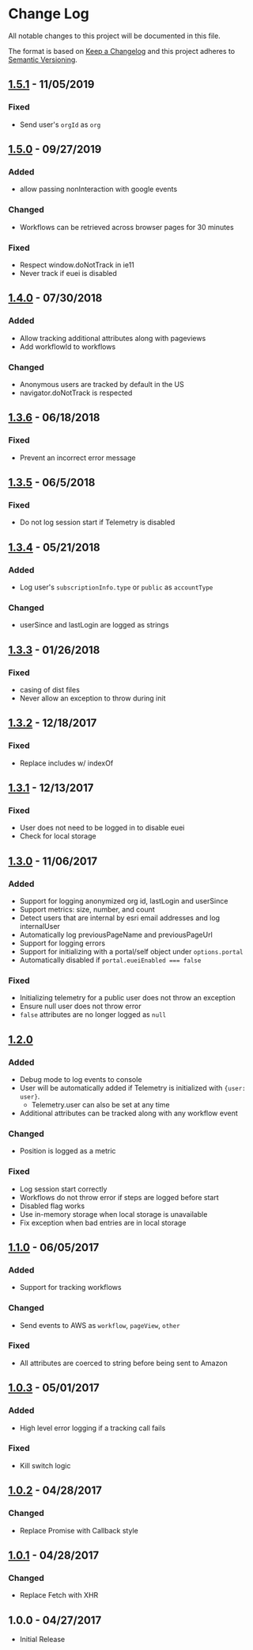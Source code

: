 # Change Log
All notable changes to this project will be documented in this file.

The format is based on [Keep a Changelog](http://keepachangelog.com/)
and this project adheres to [Semantic Versioning](http://semver.org/).

## [1.5.1] - 11/05/2019
### Fixed
* Send user's `orgId` as `org`

## [1.5.0] - 09/27/2019
### Added
* allow passing nonInteraction with google events
### Changed
* Workflows can be retrieved across browser pages for 30 minutes
### Fixed
* Respect window.doNotTrack in ie11
* Never track if euei is disabled

## [1.4.0] - 07/30/2018
### Added
* Allow tracking additional attributes along with pageviews
* Add workflowId to workflows
### Changed
* Anonymous users are tracked by default in the US
* navigator.doNotTrack is respected

## [1.3.6] - 06/18/2018
### Fixed
* Prevent an incorrect error message

## [1.3.5] - 06/5/2018
### Fixed
* Do not log session start if Telemetry is disabled

## [1.3.4] - 05/21/2018
### Added
* Log user's `subscriptionInfo.type` or `public` as `accountType`
### Changed
* userSince and lastLogin are logged as strings

## [1.3.3] - 01/26/2018
### Fixed
* casing of dist files
* Never allow an exception to throw during init

## [1.3.2] - 12/18/2017
### Fixed
* Replace includes w/ indexOf

## [1.3.1] - 12/13/2017
### Fixed
* User does not need to be logged in to disable euei
* Check for local storage

## [1.3.0] - 11/06/2017
### Added
* Support for logging anonymized org id, lastLogin and userSince
* Support metrics: size, number, and count
* Detect users that are internal by esri email addresses and log internalUser
* Automatically log previousPageName and previousPageUrl
* Support for logging errors
* Support for initializing with a portal/self object under `options.portal`
* Automatically disabled if `portal.eueiEnabled === false`

### Fixed
* Initializing telemetry for a public user does not throw an exception
* Ensure null user does not throw error
* `false` attributes are no longer logged as `null`

## [1.2.0]
### Added
* Debug mode to log events to console
* User will be automatically added if Telemetry is initialized with `{user: user}`.
  * Telemetry.user can also be set at any time
* Additional attributes can be tracked along with any workflow event

### Changed
* Position is logged as a metric

### Fixed
* Log session start correctly
* Workflows do not throw error if steps are logged before start
* Disabled flag works
* Use in-memory storage when local storage is unavailable
* Fix exception when bad entries are in local storage

## [1.1.0] - 06/05/2017
### Added
* Support for tracking workflows

### Changed
* Send events to AWS as `workflow`, `pageView`, `other`

### Fixed
* All attributes are coerced to string before being sent to Amazon

## [1.0.3] - 05/01/2017
### Added
* High level error logging if a tracking call fails

### Fixed
* Kill switch logic

## [1.0.2] - 04/28/2017
### Changed
- Replace Promise with Callback style

## [1.0.1] - 04/28/2017
### Changed
- Replace Fetch with XHR

## 1.0.0 - 04/27/2017
- Initial Release

[1.5.1]: https://github.com/arcgis/telemetry.js/compare/v1.5.0...v1.5.1
[1.5.0]: https://github.com/arcgis/telemetry.js/compare/v1.4.0...v1.5.0
[1.4.0]: https://github.com/arcgis/telemetry.js/compare/v1.3.6...v1.4.0
[1.3.6]: https://github.com/arcgis/telemetry.js/compare/v1.3.5...v1.3.6
[1.3.5]: https://github.com/arcgis/telemetry.js/compare/v1.3.4...v1.3.5
[1.3.4]: https://github.com/arcgis/telemetry.js/compare/v1.3.3...v1.3.4
[1.3.3]: https://github.com/arcgis/telemetry.js/compare/v1.3.2...v1.3.3
[1.3.2]: https://github.com/arcgis/telemetry.js/compare/v1.3.1...v1.3.2
[1.3.1]: https://github.com/arcgis/telemetry.js/compare/v1.3.0...v1.3.1
[1.3.0]: https://github.com/arcgis/telemetry.js/compare/v1.2.0...v1.3.0
[1.2.0]: https://github.com/arcgis/telemetry.js/compare/v1.1.0...v1.2.0
[1.1.0]: https://github.com/arcgis/telemetry.js/compare/v1.0.3...v1.0.1
[1.0.3]: https://github.com/arcgis/telemetry.js/compare/v1.0.2...v1.0.3
[1.0.2]: https://github.com/arcgis/telemetry.js/compare/v1.0.1...v1.0.2
[1.0.1]: https://github.com/arcgis/telemetry.js/compare/v1.0.0...v1.0.1
